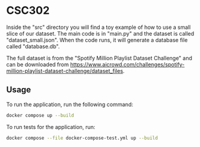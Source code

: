 # CSC302

Inside the "src" directory you will find a toy example of how to use a small slice of our dataset. The main code is in "main.py" and the dataset is called "dataset_small.json". When the code runs, it will generate a database file called "database.db".

The full dataset is from the "Spotify Million Playlist Dataset Challenge" and can be downloaded from https://www.aicrowd.com/challenges/spotify-million-playlist-dataset-challenge/dataset_files.

## Usage

To run the application, run the following command:

```sh
docker compose up --build
```

To run tests for the application, run:

```sh
docker compose --file docker-compose-test.yml up --build
```
